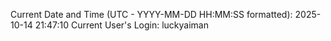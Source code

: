 Current Date and Time (UTC - YYYY-MM-DD HH:MM:SS formatted): 2025-10-14 21:47:10
Current User's Login: luckyaiman
